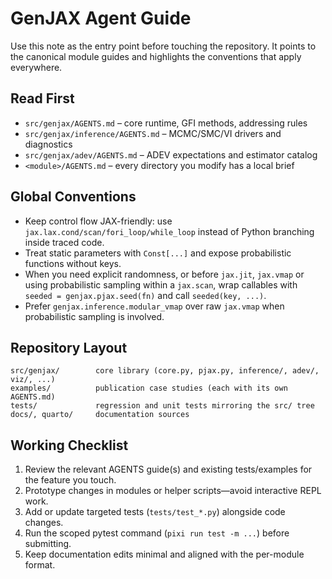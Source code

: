 # GenJAX Agent Guide

Use this note as the entry point before touching the repository. It points to the canonical module guides and highlights the conventions that apply everywhere.

## Read First
- `src/genjax/AGENTS.md` – core runtime, GFI methods, addressing rules  
- `src/genjax/inference/AGENTS.md` – MCMC/SMC/VI drivers and diagnostics  
- `src/genjax/adev/AGENTS.md` – ADEV expectations and estimator catalog  
- `<module>/AGENTS.md` – every directory you modify has a local brief

## Global Conventions
- Keep control flow JAX-friendly: use `jax.lax.cond/scan/fori_loop/while_loop` instead of Python branching inside traced code.
- Treat static parameters with `Const[...]` and expose probabilistic functions without keys.
- When you need explicit randomness, or before `jax.jit`, `jax.vmap` or using probabilistic sampling within a `jax.scan`, 
  wrap callables with `seeded = genjax.pjax.seed(fn)` and call `seeded(key, ...)`.
- Prefer `genjax.inference.modular_vmap` over raw `jax.vmap` when probabilistic sampling is involved.

## Repository Layout
```
src/genjax/        core library (core.py, pjax.py, inference/, adev/, viz/, ...)
examples/          publication case studies (each with its own AGENTS.md)
tests/             regression and unit tests mirroring the src/ tree
docs/, quarto/     documentation sources
```

## Working Checklist
1. Review the relevant AGENTS guide(s) and existing tests/examples for the feature you touch.
2. Prototype changes in modules or helper scripts—avoid interactive REPL work.
3. Add or update targeted tests (`tests/test_*.py`) alongside code changes.
4. Run the scoped pytest command (`pixi run test -m ...`) before submitting.
5. Keep documentation edits minimal and aligned with the per-module format.
